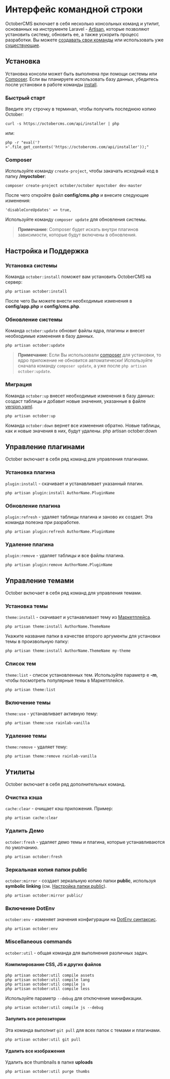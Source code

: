 # Интерфейс командной строки

OctoberCMS включает в себя несколько консольных команд и утилит, основанных на инструменте Laravel - [Artisan](http://laravel.com/docs/artisan), которые позволяют установить систему, обновить ее, а также ускорить процесс разработки. Вы можете [создавать свои команды](../console/development) или использовать уже [существующие](../console/scaffolding).

<a name="console-install" class="anchor"></a>
## Установка

Установка консоли может быть выполнена при помощи системы или [Composer](http://getcomposer.org/). Если вы планируете использовать базу данных, убедитесь после установки в работе команды [install](#console-install-command).

<a name="console-install-quick" class="anchor"></a>
### Быстрый старт

Введите эту строчку в терминал, чтобы получить последнюю копию October:

    curl -s https://octobercms.com/api/installer | php

или:

    php -r "eval('?>'.file_get_contents('https://octobercms.com/api/installer'));"

<a name="console-install-composer" class="anchor"></a>
### Composer

Используйте команду `create-project`, чтобы закачать исходный код в папку **/myoctober**:

    composer create-project october/october myoctober dev-master

После чего откройте файл **config/cms.php** и внесите следующие изменения:

    'disableCoreUpdates' => true,

Используйте команду `composer update` для обновления системы.

> **Примечание**: Composer будет искать внутри плагинов зависимости, которые будут включены в обновления.

<a name="maintenance-commands" class="anchor"></a>
## Настройка и Поддержка

<a name="console-install-command" class="anchor"></a>
### Установка системы

Команда `october:install` поможет вам установить OctoberCMS на сервер:

    php artisan october:install

После чего Вы можете внести необходимые изменения в **config/app.php** и **config/cms.php**.

<a name="console-update-command" class="anchor"></a>
### Обновление системы

Команда `october:update` обновит файлы ядра, плагины и внесет необходимые изменения в базу данных.

    php artisan october:update

> **Примечание**: Если Вы использовали [composer](#console-install-composer) для установки, то ядро приложение не обновится автоматически! Используйте сначала команду `composer update`, а уже после `php artisan october:update`.

<a name="console-up-command" class="anchor"></a>
### Миграция

Команда `october:up` внесет необходимые изменения в базу данных: создаст таблицы и добавит новые значения, указанные в файле [version.yaml](../plugin/updates).

    php artisan october:up

Команда `october:down` вернет все изменения обратно. Новые таблицы, как и новые значения в них, будут удалены.
    php artisan october:down

<a name="plugin-commands" class="anchor"></a>
## Управление плагинами

October включает в себя ряд команд для управления плагинами.

<a name="plugin-install-command" class="anchor"></a>
### Установка плагина

`plugin:install` - скачивает и устанавливает указанный плагин.

    php artisan plugin:install AuthorName.PluginName

<a name="plugin-refresh-command" class="anchor"></a>
### Обновление плагина

`plugin:refresh` - удаляет таблицы плагина и заново их создает. Эта команда полезна при разработке.

    php artisan plugin:refresh AuthorName.PluginName

<a name="plugin-remove-command" class="anchor"></a>
### Удаление плагина

`plugin:remove` - удаляет таблицы и все файлы плагина.

    php artisan plugin:remove AuthorName.PluginName

<a name="theme-commands" class="anchor"></a>
## Управление темами

October включает в себя ряд команд для управления темами.

<a name="theme-install-command" class="anchor"></a>
### Установка темы

`theme:install` - скачивает и устанавливает тему из [Маркетплейса](https://octobercms.com/themes/).

    php artisan theme:install AuthorName.ThemeName

Укажите название папки в качестве второго аргументы для установки темы в произвольную папку:

    php artisan theme:install AuthorName.ThemeName my-theme

<a name="theme-list-command" class="anchor"></a>
### Список тем

`theme:list` - список установленных тем. Используйте параметр e **-m**, чтобы посмотреть популярные темы в Маркетплейсе.

    php artisan theme:list

<a name="theme-use-command" class="anchor"></a>
### Включение темы

`theme:use` - устанавливает активную тему:

    php artisan theme:use rainlab-vanilla

<a name="theme-remove-command" class="anchor"></a>
### Удаление темы

`theme:remove` - удаляет тему:

    php artisan theme:remove rainlab-vanilla

<a name="utility-commands" class="anchor"></a>
## Утилиты

October включает в себя ряд дополнительных команд.

<a name="cache-clear-command" class="anchor"></a>
### Очистка кэша

`cache:clear` - очищает кэш приложения. Пример:

    php artisan cache:clear

<a name="october-fresh-command" class="anchor"></a>
### Удалить Демо

`october:fresh` - удаляет демо темы и плагина, которые устанавливаются по умолчанию.

    php artisan october:fresh

<a name="cache-clear-command" class="anchor"></a>
### Зеркальная копия папки public

`october:mirror` - создает зеркальную копию папки **public**, используя **symbolic linking** (см. [Настройка папки public](../setup/configuration#public-folder)).

    php artisan october:mirror public/

<a name="october-env-command" class="anchor"></a>
### Включение DotEnv

`october:env` - изменяет значения конфигурации на [DotEnv синтаксис](../setup/configuration#environment-config-extended).

    php artisan october:env

<a name="october-util-command" class="anchor"></a>
### Miscellaneous commands

`october:util` - общая команда для выполнения различных задач.

#### Компилирование CSS, JS и других файлов

    php artisan october:util compile assets
    php artisan october:util compile lang
    php artisan october:util compile js
    php artisan october:util compile less

Используйте параметр `--debug` для отключение минификации.

    php artisan october:util compile js --debug

#### Запулить все репозитории

Эта команда выполнит `git pull` для всех папок с темами и плагинами.

    php artisan october:util git pull

#### Удалить все изображения

Удалить все thumbnails в папке **uploads**

    php artisan october:util purge thumbs

